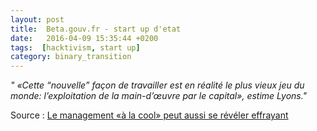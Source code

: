 ```yaml
---
layout: post
title:  Beta.gouv.fr - start up d'etat
date:   2016-04-09 15:35:44 +0200
tags:  [hacktivism, start up]
category: binary_transition
---
```


*" «Cette “nouvelle” façon de travailler est en réalité le plus vieux jeu du monde: l’exploitation de la main-d’œuvre par le capital», estime Lyons."*

Source : [Le management «à la cool» peut aussi se révéler effrayant][slate.fr]


[slate.fr]: https://www.slate.fr/story/116731/management-cool-entreprises-tech-effrayant

